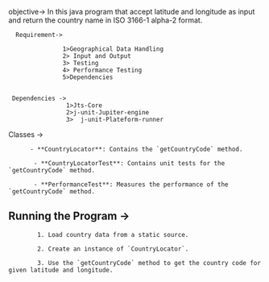   

  objective->
            In this java program that accept latitude and longitude as input and return the country name in ISO 3166-1 alpha-2 format.



      Requirement->

                   1>Geographical Data Handling
                   2> Input and Output
                   3> Testing
                   4> Performance Testing
                   5>Dependencies


     Dependencies ->
                    1>Jts-Core  
                    2>j-unit-Jupiter-engine
                    3>  j-unit-Plateform-runner   
                        

   Classes  ->

          - **CountryLocator**: Contains the `getCountryCode` method.

           - **CountryLocatorTest**: Contains unit tests for the `getCountryCode` method.
           
           - **PerformanceTest**: Measures the performance of the `getCountryCode` method.  

   ## Running the Program  ->

            1. Load country data from a static source.

            2. Create an instance of `CountryLocator`.

            3. Use the `getCountryCode` method to get the country code for given latitude and longitude.                         
